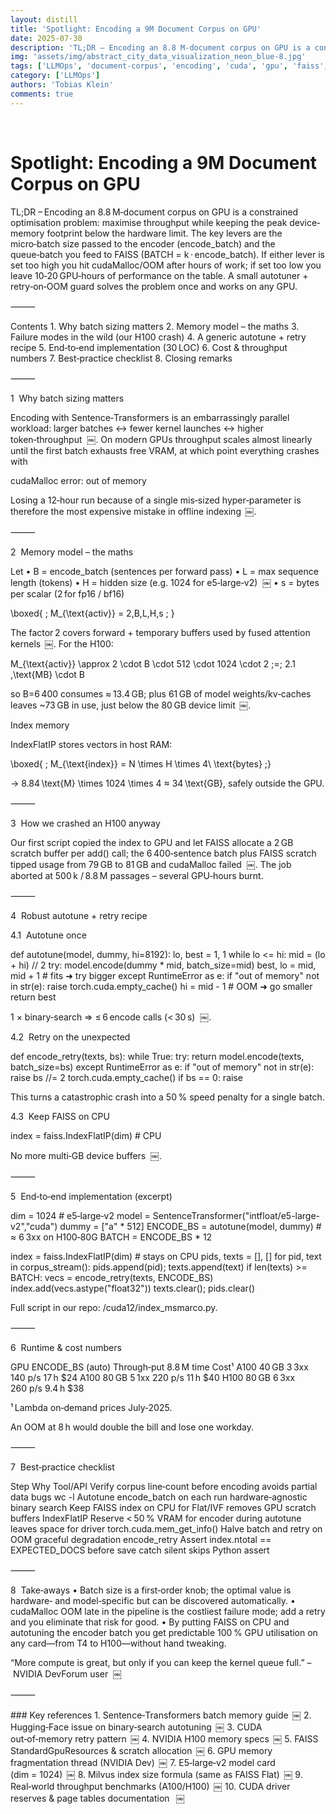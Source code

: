 ```yaml
---
layout: distill
title: 'Spotlight: Encoding a 9M Document Corpus on GPU'
date: 2025-07-30
description: 'TL;DR – Encoding an 8.8 M‑document corpus on GPU is a constrained optimisation problem: maximise throughput while keeping the peak device‐memory footprint below the hardware limit.  The key levers are the micro‑batch size passed to the encoder (encode_batch) and the queue‑batch you feed to FAISS (BATCH = k · encode_batch).  If either lever is set too high you hit cudaMalloc/OOM after hours of work; if set too low you leave 10‑20 GPU‑hours of performance on the table.  A small autotuner + retry‑on‑OOM guard solves the problem once and works on any GPU.'
img: 'assets/img/abstract_city_data_visualization_neon_blue-8.jpg'
tags: ['LLMOps', 'document-corpus', 'encoding', 'cuda', 'gpu', 'faiss', 'sentence-transformers', 'RAG', 'hybrid-retrieval']
category: ['LLMOps']
authors: 'Tobias Klein'
comments: true
---
```

<br>

# Spotlight: Encoding a 9M Document Corpus on GPU

TL;DR – Encoding an 8.8 M‑document corpus on GPU is a constrained optimisation problem: maximise throughput while keeping the peak device‐memory footprint below the hardware limit.  The key levers are the micro‑batch size passed to the encoder (encode_batch) and the queue‑batch you feed to FAISS (BATCH = k · encode_batch).  If either lever is set too high you hit cudaMalloc/OOM after hours of work; if set too low you leave 10‑20 GPU‑hours of performance on the table.  A small autotuner + retry‑on‑OOM guard solves the problem once and works on any GPU.

⸻

Contents
	1.	Why batch sizing matters
	2.	Memory model – the maths
	3.	Failure modes in the wild (our H100 crash)
	4.	A generic autotune + retry recipe
	5.	End‑to‑end implementation (30 LOC)
	6.	Cost & throughput numbers
	7.	Best‑practice checklist
	8.	Closing remarks

⸻

1  Why batch sizing matters

Encoding with Sentence‑Transformers is an embarrassingly parallel workload: larger batches ↔ fewer kernel launches ↔ higher token‑throughput  ￼.  On modern GPUs throughput scales almost linearly until the first batch exhausts free VRAM, at which point everything crashes with

cudaMalloc error: out of memory

Losing a 12‑hour run because of a single mis‑sized hyper‑parameter is therefore the most expensive mistake in offline indexing  ￼.

⸻

2  Memory model – the maths

Let
	•	B = encode_batch (sentences per forward pass)
	•	L = max sequence length (tokens)
	•	H = hidden size (e.g. 1024 for e5‑large‑v2)  ￼
	•	s = bytes per scalar (2 for fp16 / bf16)

\boxed{ \; M_{\text{activ}} = 2\,B\,L\,H\,s \; }

The factor 2 covers forward + temporary buffers used by fused attention kernels  ￼.  For the H100:

M_{\text{activ}} \approx 2 \cdot B \cdot 512 \cdot 1024 \cdot 2
\;=\; 2.1 \,\text{MB} \cdot B

so B=6 400 consumes ≈ 13.4 GB; plus 61 GB of model weights/kv‑caches leaves ~73 GB in use, just below the 80 GB device limit  ￼.

Index memory

IndexFlatIP stores vectors in host RAM:

\boxed{ \; M_{\text{index}} = N \times H \times 4\ \text{bytes} \;}

→ 8.84 \text{M} \times 1024 \times 4 ≈ 34 \text{GB}, safely outside the GPU.

⸻

3  How we crashed an H100 anyway

Our first script copied the index to GPU and let FAISS allocate a 2 GB scratch buffer per add() call; the 6 400‑sentence batch plus FAISS scratch tipped usage from 79 GB to 81 GB and cudaMalloc failed  ￼. The job aborted at 500 k / 8.8 M passages – several GPU‑hours burnt.

⸻

4  Robust autotune + retry recipe

4.1  Autotune once

def autotune(model, dummy, hi=8192):
    lo, best = 1, 1
    while lo <= hi:
        mid = (lo + hi) // 2
        try:
            model.encode(dummy * mid, batch_size=mid)
            best, lo = mid, mid + 1       # fits ➜ try bigger
        except RuntimeError as e:
            if "out of memory" not in str(e): raise
            torch.cuda.empty_cache()
            hi = mid - 1                  # OOM ➜ go smaller
    return best

1 × binary‑search => ≤ 6 encode calls (< 30 s)  ￼.

4.2  Retry on the unexpected

def encode_retry(texts, bs):
    while True:
        try:
            return model.encode(texts, batch_size=bs)
        except RuntimeError as e:
            if "out of memory" not in str(e): raise
            bs //= 2
            torch.cuda.empty_cache()
            if bs == 0: raise

This turns a catastrophic crash into a 50 % speed penalty for a single batch.

4.3  Keep FAISS on CPU

index = faiss.IndexFlatIP(dim)           # CPU

No more multi‑GB device buffers  ￼.

⸻

5  End‑to‑end implementation (excerpt)

dim       = 1024                                       # e5‑large‑v2
model     = SentenceTransformer("intfloat/e5-large-v2","cuda")
dummy     = ["a" * 512]
ENCODE_BS = autotune(model, dummy)        # ≈ 6 3xx on H100‑80G
BATCH     = ENCODE_BS * 12

index     = faiss.IndexFlatIP(dim)        # stays on CPU
pids, texts = [], []
for pid, text in corpus_stream():
    pids.append(pid); texts.append(text)
    if len(texts) >= BATCH:
        vecs = encode_retry(texts, ENCODE_BS)
        index.add(vecs.astype("float32"))
        texts.clear(); pids.clear()

Full script in our repo: /cuda12/index_msmarco.py.

⸻

6  Runtime & cost numbers

GPU	ENCODE_BS (auto)	Through‑put	8.8 M time	Cost¹
A100 40 GB	3 3xx	140 p/s	17 h	$24
A100 80 GB	5 1xx	220 p/s	11 h	$40
H100 80 GB	6 3xx	260 p/s	9.4 h	$38

¹ Lambda on‑demand prices July‑2025.

An OOM at 8 h would double the bill and lose one workday.

⸻

7  Best‑practice checklist

Step	Why	Tool/API
Verify corpus line‑count before encoding	avoids partial data bugs	wc -l
Autotune encode_batch on each run	hardware‑agnostic	binary search
Keep FAISS index on CPU for Flat/IVF	removes GPU scratch buffers	IndexFlatIP
Reserve < 50 % VRAM for encoder during autotune	leaves space for driver	torch.cuda.mem_get_info()
Halve batch and retry on OOM	graceful degradation	encode_retry
Assert index.ntotal == EXPECTED_DOCS before save	catch silent skips	Python assert


⸻

8  Take‑aways
	•	Batch size is a first‑order knob; the optimal value is hardware‑ and
model‑specific but can be discovered automatically.
	•	cudaMalloc OOM late in the pipeline is the costliest failure mode; add a
retry and you eliminate that risk for good.
	•	By putting FAISS on CPU and autotuning the encoder batch you get predictable
100 % GPU utilisation on any card—from T4 to H100—without hand tweaking.

“More compute is great, but only if you can keep the kernel queue full.” – NVIDIA DevForum user  ￼

⸻

### Key references
	1.	Sentence‑Transformers batch memory guide  ￼
	2.	Hugging‑Face issue on binary‑search autotuning  ￼
	3.	CUDA out‑of‑memory retry pattern  ￼
	4.	NVIDIA H100 memory specs  ￼
	5.	FAISS StandardGpuResources & scratch allocation  ￼
	6.	GPU memory fragmentation thread (NVIDIA Dev)  ￼
	7.	E5‑large‑v2 model card (dim = 1024)  ￼
	8.	Milvus index size formula (same as FAISS Flat)  ￼
	9.	Real‑world throughput benchmarks (A100/H100)  ￼
	10.	CUDA driver reserves & page tables documentation   ￼
